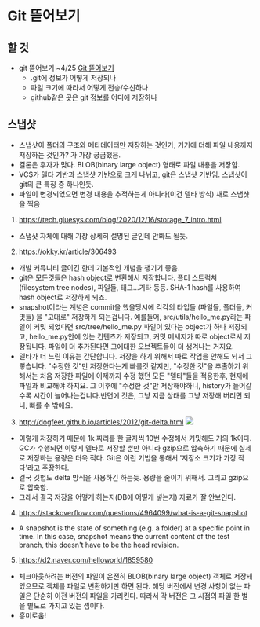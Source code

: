# Git 뜯어보기
## 할 것
- git 뜯어보기 ~4/25 [Git 뜯어보기](https://www.notion.so/Git-bced185e3ff24020b3e643598d6a21a5)
    - .git에 정보가 어떻게 저장되나
    - 파일 크기에 따라서 어떻게 전송/수신하나
    - github같은 곳은 git 정보를 어디에 저장하나


## 스냅샷
- 스냅샷이 폴더의 구조와 메타데이터만 저장하는 것인가, 거기에 더해 파일 내용까지 저장하는 것인가? 가 가장 궁금했음.
- 결론은 후자가 맞다. BLOB(binary large object) 형태로 파일 내용을 저장함. 
- VCS가 델타 기반과 스냅샷 기반으로 크게 나뉘고, git은 스냅샷 기반임. 스냅샷이 git의 큰 특징 중 하나인듯. 
- 파일이 변경되었으면 변경 내용을 추적하는게 아니라(이건 델타 방식) 새로 스냅샷을 찍음
1. https://tech.gluesys.com/blog/2020/12/16/storage_7_intro.html
- 스냅샷 자체에 대해 가장 상세히 설명된 글인데 안봐도 될듯. 

2. https://okky.kr/article/306493
- 개발 커뮤니티 글이긴 한데 기본적인 개념을 챙기기 좋음. 
- git은 모든것들은 hash object로 변환해서 저장합니다. 폴더 스트럭쳐 (filesystem tree nodes), 파일들, 태그...기타 등등. SHA-1 hash를 사용하여 hash object로 저장하게 되죠. 
- snapshot이라는 계념은 commit을 했을당시에 각각의 타입들 (파일들, 폴더들, 커밋들) 을 "고대로" 저장하게 되는겁니다. 예를들어, src/utils/hello_me.py라는 파일이 커밋 되었다면 src/tree/hello_me.py 파일이 있다는 object가 하나 저장되고, hello_me.py안에 있는 컨텐츠가 저장되고, 커밋 메세지가 따로 object로서 저장됩니다. 파일이 더 추가된다면 그에대한 오브젝트들이 더 생겨나는 거지요. 
- 델타가 더 느린 이유는 간단합니다. 저장을 하기 위해서 따로 작업을 안해도 되서 그렇습니다. "수정한 것"만 저장한다는게 빠를것 같지만, "수정한 것"을 추출하기 위해서는 처음 저장한 파일에 이제까지 수정 했던 모든 "델타"들을 적용한후, 현재에 파일과 비교해야 하지요. 그 이후에 "수정한 것"만 저장해야하니, history가 들어갈수록 시간이 늘어나는겁니다.반면에 깃은, 그냥 지금 상태를 그냥 저장해 버리면 되니, 빠를 수 밖에요.


3. http://dogfeet.github.io/articles/2012/git-delta.html
![](https://i.imgur.com/5sjPDej.png)

- 이렇게 저장하기 때문에 1k 짜리를 한 글자씩 10번 수정해서 커밋해도 거의 1k이다. GC가 수행되면 이렇게 델타로 저장할 뿐만 아니라 gzip으로 압축하기 때문에 실제로 저장하는 용량은 더욱 적다. Git은 이런 기법을 통해서 '저장소 크기가 가장 작다'라고 주장한다.
- 결국 깃헙도 delta 방식을 사용하긴 하는듯. 용량을 줄이기 위해서. 그리고 gzip으로 압축함.
- 그래서 결국 저장을 어떻게 하는지(DB에 어떻게 넣는지) 자료가 잘 안보인다. 


4. https://stackoverflow.com/questions/4964099/what-is-a-git-snapshot
- A snapshot is the state of something (e.g. a folder) at a specific point in time. In this case, snapshot means the current content of the test branch, this doesn't have to be the head revision.


5. https://d2.naver.com/helloworld/1859580
- 체크아웃하려는 버전의 파일이 온전히 BLOB(binary large object) 객체로 저장돼 있으므로 객체를 파일로 변환하기만 하면 된다. 해당 버전에서 변경 사항이 없는 파일은 단순히 이전 버전의 파일을 가리킨다. 따라서 각 버전은 그 시점의 파일 한 벌을 별도로 가지고 있는 셈이다.
- 흥미로움!


